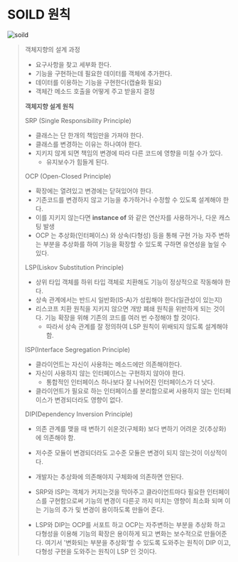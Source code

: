 # SOILD 원칙
![soild](https://github.com/user-attachments/assets/6bad6c9e-421e-4e59-a8f6-08aedebed4d1)
> 객체지향의 설계 과정
> - 요구사항을 찾고 세부화 한다.
> - 기능을 구현하는데 필요한 데이터를 객체에 추가한다.
> - 데이터를 이용하는 기능을 구현한다(캡슐화 필요)
> - 객체간 메소드 호출을 어떻게 주고 받을지 결정
> 
> **객체지향 설계 원칙**
> 
> SRP (Single Responsibility Principle)
> - 클래스는 단 한개의 책임만을 가져야 한다.
> - 클래스를 변경하는 이유는 하나여야 한다.
> - 지키지 않게 되면 책임의 변경에 따라 다른 코드에 영향을 미칠 수가 있다.
>   - 유지보수가 힘들게 된다.
> 
> OCP (Open-Closed Principle)
> - 확장에는 열려있고 변경에는 닫혀있어야 한다.
> - 기존코드를 변경하지 않고 기능을 추가하거나 수정할 수 있도록 설계해야 한다.
> - 이를 지키지 않는다면 **instance of** 와 같은 연산자를 사용하거나, 다운 캐스팅 발생
> - OCP 는 추상화(인터페이스) 와 상속(다형성) 등을 통해 구현 가능
>   자주 변하는 부분을 추상화를 하여 기능을 확장할 수 있도록 구하면 유연성을 높일 수 있다.
> 
> LSP(Liskov Substitution Principle)
> - 상위 타입 객체를 하위 타입 객체로 치환해도 기능이 정상적으로 작동해야 한다.
> - 상속 관계에서는 반드시 일반화(IS-A)가 성립해야 한다(일관성이 있는지)
> - 리스코프 치환 원칙을 지키지 않으면 개방 폐쇄 원칙을 위반하게 되는 것이다. 기능 확장을 위해 기존의 코드를 여러 번 수정해야 할 것이다. 
>   - 따라서 상속 관계를 잘 정의하여 LSP 원칙이 위배되지 않도록 설계해야 함.
> 
> ISP(Interface Segregation Principle)
> - 클라이언트는 자신이 사용하는 메소드에만 의존해야한다.
> - 자신이 사용하지 않는 인터페이스는 구현하지 않아야 한다.
>   - 통합적인 인터페이스 하나보다 잘 나뉘어진 인터페이스가 더 낫다.
> - 클라이언트가 필요로 하는 인터페이스를 분리함으로써 사용하지 않는 인터페이스가 변경되더라도 영향이 없다.
> 
> DIP(Dependency Inversion Principle)
> - 의존 관계를 맺을 때 변하기 쉬운것(구체화) 보다 변하기 어려운 것(추상화)에 의존해야 함.
> - 저수준 모듈이 변경되더라도 고수준 모듈은 변경이 되지 않는것이 이상적이다.
> - 개발자는 추상화에 의존해야지 구체화에 의존하면 안된다.
> 
> 
> - SRP와 ISP는 객체가 커지는것을 막아주고 클라이언트마다 필요한 인터페이스를 구현함으로써 기능의 변경이 다른곳 까지 미치는
>   영향이 최소화 되며 이는 기능의 추가 및 변경이 용이하도록 만들어 준다.
> - LSP와 DIP는 OCP를 서포트 하고 OCP는 자주변하는 부분을 추상화 하고 다형성을 이용해 기능의 확장은 용이하게 되고 변화는 보수적으로 만들어준다.
>   여기서 '변화되는 부분을 추상화'할 수 있도록 도와주는 원칙이 DIP 이고, 다형성 구현을 도와주는 원칙이 LSP 인 것이다.
> 

